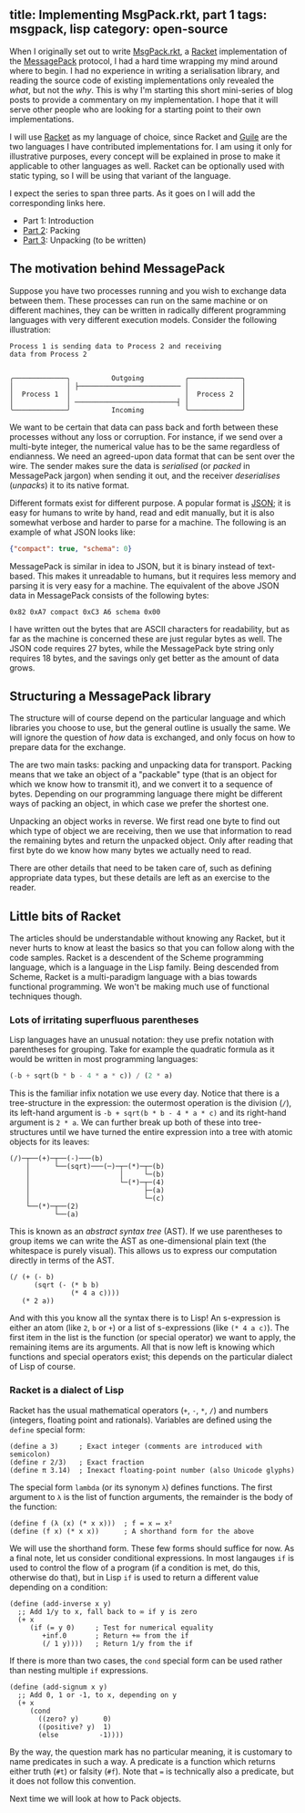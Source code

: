 title: Implementing MsgPack.rkt, part 1
tags: msgpack, lisp
category: open-source
---

When I originally set out to write [MsgPack.rkt], a [Racket] implementation of
the [MessagePack] protocol, I had a hard time wrapping my mind around where to
begin. I had no experience in writing a serialisation library, and reading the
source code of existing implementations only revealed the *what*, but not the
*why*. This is why I'm starting this short mini-series of blog posts to provide
a commentary on my implementation. I hope that it will serve other people who
are looking for a starting point to their own implementations.

I will use [Racket] as my language of choice, since Racket and [Guile] are the
two languages I have contributed implementations for. I am using it only for
illustrative purposes, every concept will be explained in prose to make it
applicable to other languages as well. Racket can be optionally used with
static typing, so I will be using that variant of the language.

I expect the series to span three parts. As it goes on I will add the
corresponding links here.

- Part 1: Introduction
- [Part 2](../../13/implementing-msgpack.rkt-pt2/): Packing
- [Part 3](#): Unpacking (to be written)


## The motivation behind MessagePack

Suppose you have two processes running and you wish to exchange data between
them.  These processes can run on the same machine or on different machines,
they can be written in radically different programming languages with very
different execution models. Consider the following illustration:

~~~
Process 1 is sending data to Process 2 and receiving
data from Process 2


╭─────────────╮          Outgoing          ╭─────────────╮
│             │ ├───────────────────────── │             │
│  Process 1  │                            │  Process 2  │
│             │ ─────────────────────────┤ │             │
╰─────────────╯          Incoming          ╰─────────────╯
~~~

We want to be certain that data can pass back and forth between these processes
without any loss or corruption. For instance, if we send over a multi-byte
integer, the numerical value has to be the same regardless of endianness. We
need an agreed-upon data format that can be sent over the wire. The sender
makes sure the data is *serialised* (or *packed* in MessagePack jargon) when
sending it out, and the receiver *deserialises* (*unpacks*) it to its native
format.

Different formats exist for different purpose. A popular format is [JSON]; it
is easy for humans to write by hand, read and edit manually, but it is also
somewhat verbose and harder to parse for a machine. The following is an example
of what JSON looks like:

~~~JSON
{"compact": true, "schema": 0}
~~~

MessagePack is similar in idea to JSON, but it is binary instead of text-based.
This makes it unreadable to humans, but it requires less memory and parsing it
is very easy for a machine. The equivalent of the above JSON data in
MessagePack consists of the following bytes:

~~~
0x82 0xA7 compact 0xC3 A6 schema 0x00
~~~

I have written out the bytes that are ASCII characters for readability, but as
far as the machine is concerned these are just regular bytes as well. The JSON
code requires 27 bytes, while the MessagePack byte string only requires 18
bytes, and the savings only get better as the amount of data grows.


## Structuring a MessagePack library

The structure will of course depend on the particular language and which
libraries you choose to use, but the general outline is usually the same. We
will ignore the question of *how* data is exchanged, and only focus on how to
prepare data for the exchange.

The are two main tasks: packing and unpacking data for transport. Packing means
that we take an object of a "packable" type (that is an object for which we
know how to transmit it), and we convert it to a sequence of bytes. Depending
on our programming language there might be different ways of packing an object,
in which case we prefer the shortest one.

Unpacking an object works in reverse. We first read one byte to find out which
type of object we are receiving, then we use that information to read the
remaining bytes and return the unpacked object. Only after reading that first
byte do we know how many bytes we actually need to read.

There are other details that need to be taken care of, such as defining
appropriate data types, but these details are left as an exercise to the
reader.


## Little bits of Racket

The articles should be understandable without knowing any Racket, but it never
hurts to know at least the basics so that you can follow along with the code
samples. Racket is a descendent of the Scheme programming language, which is a
language in the Lisp family. Being descended from Scheme, Racket is a
multi-paradigm language with a bias towards functional programming. We won't be
making much use of functional techniques though.


### Lots of irritating superfluous parentheses

Lisp languages have an unusual notation: they use prefix notation with
parentheses for grouping. Take for example the quadratic formula as it would be
written in most programming languages:

~~~python
(-b + sqrt(b * b - 4 * a * c)) / (2 * a)
~~~

This is the familiar infix notation we use every day. Notice that there is a
tree-structure in the expression: the outermost operation is the division
(`/`), its left-hand argument is `-b + sqrt(b * b - 4 * a * c)` and its
right-hand argument is `2 * a`. We can further break up both of these into
tree-structures until we have turned the entire expression into a tree with
atomic objects for its leaves:

~~~
(/)─┬──(+)─┬──(-)───(b)
    │      └──(sqrt)───(─)─┬─(*)─┬─(b)
    │                      │     └─(b)
    │                      └─(*)─┬─(4)
    │                            ├─(a)
    │                            └─(c)
    └──(*)─┬──(2)
           └──(a)
~~~

This is known as an *abstract syntax tree* (AST). If we use parentheses to
group items we can write the AST as one-dimensional plain text (the whitespace
is purely visual). This allows us to express our computation directly in terms
of the AST.

~~~racket
(/ (+ (- b)
      (sqrt (- (* b b)
               (* 4 a c))))
   (* 2 a))
~~~

And with this you know all the syntax there is to Lisp! An s-expression is
either an atom (like `2`, `b` or `+`) or a list of s-expressions (like `(* 4 a
c)`). The first item in the list is the function (or special operator) we want
to apply, the remaining items are its arguments. All that is now left is
knowing which functions and special operators exist; this depends on the
particular dialect of Lisp of course.


### Racket is a dialect of Lisp

Racket has the usual mathematical operators (`+`, `-`, `*`, `/`) and numbers
(integers, floating point and rationals). Variables are defined using the
`define` special form:

~~~racket
(define a 3)     ; Exact integer (comments are introduced with semicolon)
(define r 2/3)   ; Exact fraction
(define π 3.14)  ; Inexact floating-point number (also Unicode glyphs)
~~~

The special form `lambda` (or its synonym `λ`) defines functions. The first
argument to `λ` is the list of function arguments, the remainder is the body of
the function:

~~~racket
(define f (λ (x) (* x x)))  ; f = x ↦ x²
(define (f x) (* x x))      ; A shorthand form for the above
~~~

We will use the shorthand form. These few forms should suffice for now. As a
final note, let us consider conditional expressions. In most langauges `if` is
used to control the flow of a program (if a condition is met, do this,
otherwise do that), but in Lisp `if` is used to return a different value
depending on a condition:

~~~racket
(define (add-inverse x y)
  ;; Add 1/y to x, fall back to ∞ if y is zero
  (+ x
     (if (= y 0)     ; Test for numerical equality
        +inf.0       ; Return +∞ from the if
        (/ 1 y))))   ; Return 1/y from the if
~~~

If there is more than two cases, the `cond` special form can be used rather
than nesting multiple `if` expressions.

~~~racket
(define (add-signum x y)
  ;; Add 0, 1 or -1, to x, depending on y
  (+ x
     (cond
       ((zero? y)      0)
       ((positive? y)  1)
       (else          -1))))
~~~

By the way, the question mark has no particular meaning, it is customary to
name predicates in such a way. A predicate is a function which returns either
truth (`#t`) or falsity (`#f`). Note that `=` is technically also a predicate,
but it does not follow this convention.

Next time we will look at how to Pack objects.



[MsgPack.rkt]: http://docs.racket-lang.org/msgpack/index.html
[MessagePack]: https://msgpack.org/
[Racket]: https://racket-lang.org/
[Guile]: http://www.gnu.org/software/guile/
[JSON]: https://www.json.org/
